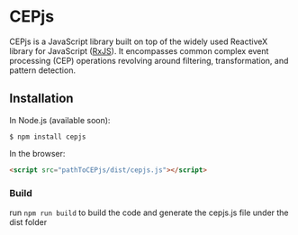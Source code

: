 # CEPjs

CEPjs is a JavaScript library built on top of the widely used ReactiveX library for JavaScript ([RxJS](https://github.com/ReactiveX/rxjs)). It encompasses common complex event processing (CEP) operations revolving around filtering, transformation, and pattern detection.

## Installation
In Node.js (available soon):
```
$ npm install cepjs
```
In the browser:
```html
<script src="pathToCEPjs/dist/cepjs.js"></script>
```
### Build
run `npm run build` to build the code and generate the cepjs.js file under the dist folder